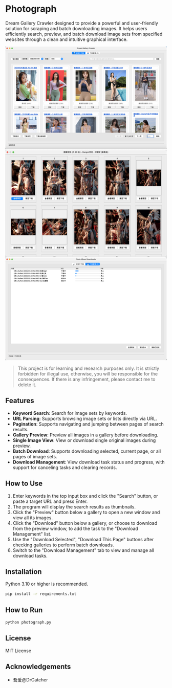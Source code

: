 # Photograph
Dream Gallery Crawler designed to provide a powerful and user-friendly solution for scraping and batch downloading images. It helps users efficiently search, preview, and batch download image sets from specified websites through a clean and intuitive graphical interface.

![search.png](images/search.png)
![preview.png](images/preview.png)
![download.png](images/download.png)

> This project is for learning and research purposes only. It is strictly forbidden for illegal use, otherwise, you will be responsible for the consequences. If there is any infringement, please contact me to delete it.

## Features
- **Keyword Search**: Search for image sets by keywords.
- **URL Parsing**: Supports browsing image sets or lists directly via URL.
- **Pagination**: Supports navigating and jumping between pages of search results.
- **Gallery Preview**: Preview all images in a gallery before downloading.
- **Single Image View**: View or download single original images during preview.
- **Batch Download**: Supports downloading selected, current page, or all pages of image sets.
- **Download Management**: View download task status and progress, with support for canceling tasks and clearing records.

## How to Use
1.  Enter keywords in the top input box and click the "Search" button, or paste a target URL and press Enter.
2.  The program will display the search results as thumbnails.
3.  Click the "Preview" button below a gallery to open a new window and view all its images.
4.  Click the "Download" button below a gallery, or choose to download from the preview window, to add the task to the "Download Management" list.
5.  Use the "Download Selected", "Download This Page" buttons after checking galleries to perform batch downloads.
6.  Switch to the "Download Management" tab to view and manage all download tasks.

## Installation
Python 3.10 or higher is recommended.

```bash
pip install -r requirements.txt
```

## How to Run

```bash
python photograph.py
```

## License
MIT License

## Acknowledgements
- 吾爱@DrCatcher

